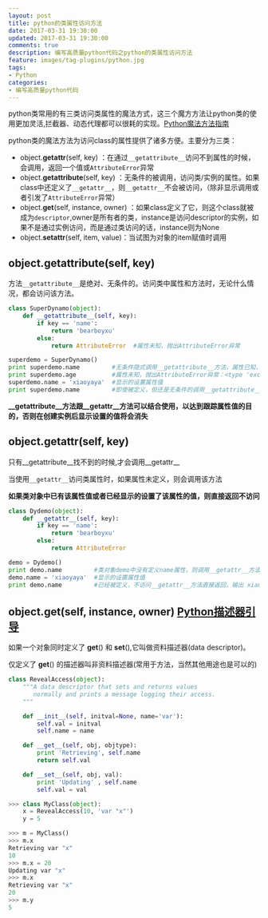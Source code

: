 ```yaml
---
layout: post
title: python的类属性访问方法
date: 2017-03-31 19:30:00
updated: 2017-03-31 19:30:00
comments: true
description: 编写高质量python代码之python的类属性访问方法
feature: images/tag-plugins/python.jpg
tags:
- Python
categories:
- 编写高质量python代码
---
```



python类常用的有三类访问类属性的魔法方式，这三个魔方方法让python类的使用更加灵活,拦截器、动态代理都可以很耗的实现。[Python魔法方法指南][0]

python类的魔法方法为访问class的属性提供了诸多方便。主要分为三类：
 - object.__getattr__(self, key) ：在通过`__getattribute__`访问不到属性的时候，会调用，返回一个值或`AttributeError`异常
 - object.__getattribute__(self, key) ：无条件的被调用，访问类/实例的属性。如果class中还定义了`__getattr__`，则`__getattr__`不会被访问，（除非显示调用或者引发了`AttributeError`异常）
 - object.__get__(self, instance, owner) ：如果class定义了它，则这个class就被成为`descriptor`,owner是所有者的类，instance是访问descriptor的实例，如果不是通过实例访问，而是通过类访问的话，instance则为None
 - object.__setattr__(self, item, value)：当试图为对象的item赋值时调用

<!--more-->

## object.__getattribute__(self, key)

方法`__getattribute__`是绝对、无条件的。访问类中属性和方法时，无论什么情况，都会访问该方法。

``` python
class SuperDynamo(object):
    def __getattribute__(self, key):
        if key == 'name':
            return 'bearboyxu'
        else:
            return AttributeError  #属性未知，抛出AttributeError异常

superdemo = SuperDynamo()
print superdemo.name         #无条件隐式调用__getattribute__方法，属性已知，返回bearboyxu
print superdemo.age          #属性未知，抛出AttributeError异常：<type 'exceptions.AttributeError'>
superdemo.name = 'xiaoyaya'  #显示的设置属性值
print superdemo.name         #即使被定义，但还是无条件的调用__getattribute__方法
```

**__getattribute__方法跟__getattr__方法可以结合使用，以达到跟踪属性值的目的，否则在创建实例后显示设置的值将会消失**


## object.__getattr__(self, key)

只有__getattribute__找不到的时候,才会调用__getattr__

当使用`__getattr__`访问类属性时，如果属性未定义，则会调用该方法

**如果类对象中已有该属性值或者已经显示的设置了该属性的值，则直接返回不访问**

``` python
class Dydemo(object):
    def __getattr__(self, key):
        if key == 'name':
            return 'bearboyxu'
        else:
            return AttributeError

demo = Dydemo()
print demo.name         #类对象demo中没有定义name属性，则调用__getattr__方法,输出 bearboyxu
demo.name = 'xiaoyaya'  #显示的设置属性值
print demo.name         #已经被定义，不访问__getattr__方法直接返回，输出 xiaoyaya
```

## object.__get__(self, instance, owner) [Python描述器引导][1]

如果一个对象同时定义了 __get__() 和 __set__(),它叫做资料描述器(data descriptor)。

仅定义了 __get__() 的描述器叫非资料描述器(常用于方法，当然其他用途也是可以的)

``` python
class RevealAccess(object):
    """A data descriptor that sets and returns values
       normally and prints a message logging their access.
    """

    def __init__(self, initval=None, name='var'):
        self.val = initval
        self.name = name

    def __get__(self, obj, objtype):
        print 'Retrieving', self.name
        return self.val

    def __set__(self, obj, val):
        print 'Updating' , self.name
        self.val = val

>>> class MyClass(object):
    x = RevealAccess(10, 'var "x"')
    y = 5

>>> m = MyClass()
>>> m.x
Retrieving var "x"
10
>>> m.x = 20
Updating var "x"
>>> m.x
Retrieving var "x"
20
>>> m.y
5
```

[0]:http://pyzh.readthedocs.io/en/latest/python-magic-methods-guide.html
[1]:http://pyzh.readthedocs.io/en/latest/Descriptor-HOW-TO-Guide.html
